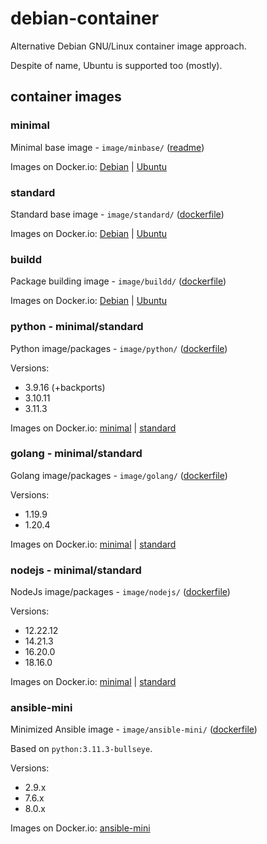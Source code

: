 # debian-container

Alternative Debian GNU/Linux container image approach.

Despite of name, Ubuntu is supported too (mostly).

## container images

### minimal

Minimal base image - `image/minbase/` ([readme](image/minbase/README.md))

Images on Docker.io:
[Debian](https://hub.docker.com/r/rockdrilla/debian-min/tags)
|
[Ubuntu](https://hub.docker.com/r/rockdrilla/ubuntu-min/tags)

### standard

Standard base image - `image/standard/` ([dockerfile](image/standard/Dockerfile))

Images on Docker.io:
[Debian](https://hub.docker.com/r/rockdrilla/debian/tags)
|
[Ubuntu](https://hub.docker.com/r/rockdrilla/ubuntu/tags)

### buildd

Package building image - `image/buildd/` ([dockerfile](image/buildd/Dockerfile))

Images on Docker.io:
[Debian](https://hub.docker.com/r/rockdrilla/debian-buildd/tags)
|
[Ubuntu](https://hub.docker.com/r/rockdrilla/ubuntu-buildd/tags)

### python - minimal/standard

Python image/packages - `image/python/` ([dockerfile](image/python/Dockerfile))

Versions:

- 3.9.16 (+backports)
- 3.10.11
- 3.11.3

Images on Docker.io:
[minimal](https://hub.docker.com/r/rockdrilla/python-min/tags)
|
[standard](https://hub.docker.com/r/rockdrilla/python/tags)

### golang - minimal/standard

Golang image/packages - `image/golang/` ([dockerfile](image/golang/Dockerfile))

Versions:

- 1.19.9
- 1.20.4

Images on Docker.io:
[minimal](https://hub.docker.com/r/rockdrilla/golang-min/tags)
|
[standard](https://hub.docker.com/r/rockdrilla/golang/tags)

### nodejs - minimal/standard

NodeJs image/packages - `image/nodejs/` ([dockerfile](image/nodejs/Dockerfile))

Versions:

- 12.22.12
- 14.21.3
- 16.20.0
- 18.16.0

Images on Docker.io:
[minimal](https://hub.docker.com/r/rockdrilla/nodejs-min/tags)
|
[standard](https://hub.docker.com/r/rockdrilla/nodejs/tags)

### ansible-mini

Minimized Ansible image - `image/ansible-mini/` ([dockerfile](image/ansible-mini/Dockerfile))

Based on `python:3.11.3-bullseye`.

Versions:

- 2.9.x
- 7.6.x
- 8.0.x

Images on Docker.io:
[ansible-mini](https://hub.docker.com/r/rockdrilla/ansible-mini/tags)
